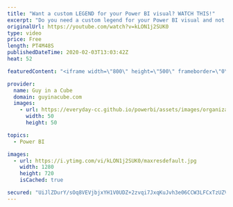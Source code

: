 ```yaml
---
title: "Want a custom LEGEND for your Power BI visual? WATCH THIS!"
excerpt: "Do you need a custom legend for your Power BI visual and not sure how to put one together? Have a look at how you can build a legend for your conditional formatting.  ⏬ Download sample file: https://guyinacu.be/columnformatsample  📢 Become a member: https://guyinacu.be/membership   *******************"
originalUrl: https://youtube.com/watch?v=kLON1j2SUK0
type: video
price: Free
length: PT4M48S
publishedDateTime: 2020-02-03T13:03:42Z
heat: 52

featuredContent: "<iframe width=\"800\" height=\"500\" frameborder=\"0\" src=\"https://www.youtube.com/embed/kLON1j2SUK0\" allow=\"accelerometer; autoplay; encrypted-media; gyroscope; picture-in-picture\" allowfullscreen></iframe>"

provider:
  name: Guy in a Cube
  domain: guyinacube.com
  images:
    - url: https://everyday-cc.github.io/powerbi/assets/images/organizations/guyinacube.com-50x50.jpg
      width: 50
      height: 50

topics:
  - Power BI

images:
  - url: https://i.ytimg.com/vi/kLON1j2SUK0/maxresdefault.jpg
    width: 1280
    height: 720
    isCached: true

secured: "UiJlZDurY/sOq8VEVjbjxYH1V0UDZ+2zvqi7JxqKuJvh3e06CCW3LFCxTzUZV0Bjd/kwlc7d03FGvNHO+vy03VH0H7fiixczWEQYtUnJ6jCCMBit6ha7tU1Q3Z5PTWSLR89i1FrEEqyd286u8onzTJNTrQKiR49vg5qwStEMOfV23khg9U60RrWAWdV0W7lFKq5c9VYBgqwLH6gbn06VdwQupJLgv2NhR8zpfn2kegFYvPM6zH7Qf8E/9xJx0jI7vXD1nxfna9zw2hsVQe/L3kKlMzOQuKbQ5tgvrGV0ysnVPB3i9V+oQExXPC/lRATQvshJ/NBIH1fbS1zkxNAfPpuMkyLRO0rze1BxwuIlxxmPwPCWPzWeCJiWVp8RFYP8N6jXIE94qotc1AN70bm3Y6MorSctO5ORt6I0jDIGam0=;2nD+ymS0M5YvyP1pjw4OYA=="
---
```


